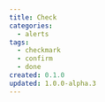 ```yaml
---
title: Check
categories:
  - alerts
tags:
  - checkmark
  - confirm
  - done
created: 0.1.0
updated: 1.0.0-alpha.3
---
```

